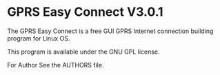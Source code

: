 #    GPRS Easy Connect V3.0.1 


The GPRS Easy Connect is a free GUI GPRS Internet connection building program
for Linux OS.

This program is available under the GNU GPL license.

For Author See the AUTHORS file.

